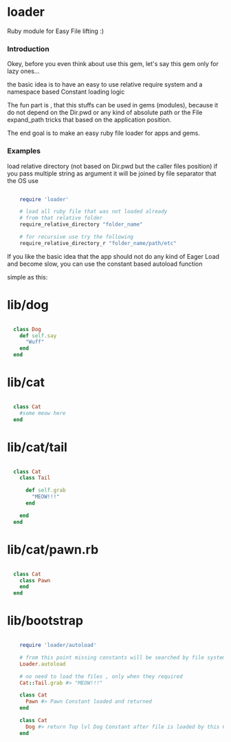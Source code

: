 loader
======

Ruby module for Easy File lifting :)

### Introduction

Okey, before you even think about use this gem,
let's say this gem only for lazy ones...

the basic idea is to have an easy to use relative require system and a namespace based Constant loading logic

The fun part is , that this stuffs can be used in gems (modules),
because it do not depend on the Dir.pwd or any kind of absolute path or
the File expand_path tricks that based on the application position.

The end goal is to make an easy ruby file loader for apps and gems.

### Examples

load relative directory (not based on Dir.pwd but the caller files position)
if you pass multiple string as argument it will be joined by file separator that the OS use

```ruby

    require 'loader'

    # load all ruby file that was not loaded already
    # from that relative folder
    require_relative_directory "folder_name"

    # for recursive use try the following
    require_relative_directory_r "folder_name/path/etc"


```

If you like the basic idea that the app should not do any kind of Eager Load and become slow,
you can use the constant based autoload function

simple as this:

# lib/dog
```ruby

  class Dog
    def self.say
      "Wuff"
    end
  end

```

# lib/cat
```ruby

  class Cat
    #some meow here
  end

```

# lib/cat/tail
```ruby

  class Cat
    class Tail

      def self.grab
        "MEOW!!!"
      end

    end
  end

```

# lib/cat/pawn.rb
```ruby

  class Cat
    class Pawn
    end
  end

```

# lib/bootstrap
```ruby

    require 'loader/autoload'

    # from this point missing constants will be searched by file system path that is based on Object namespace
    Loader.autoload

    # no need to load the files , only when they required
    Cat::Tail.grab #> "MEOW!!!"

    class Cat
      Pawn #> Pawn Constant loaded and returned
    end

    class Cat
      Dog #> return Top lvl Dog Constant after file is loaded by this Constant request
    end

```